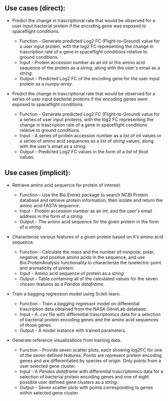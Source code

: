 ## Use cases (direct):
* Predict the change in trascriptional rate that would be observed for a user input bacterial protein if the encoding gene was exposed to spaceflight conditions.
  * Function - Generate predicted Log2 FC (Flight-to-Ground) value for a user input protein, with the log2 FC representing the change in trascription rate of a gene in spaceflight conditions relative to ground conditions.
  * Input - Protein accession number as an *int* or the amino acid sequence of the protein as a *string*, along with the user's email as a *string*.
  * Output - Predicted Log2 FC of the encoding gene for the user input protein as a *numpy array*.

* Predict the change in trascriptional rate that would be observed for a series of user input bacterial proteins if the encoding genes were exposed to spaceflight conditions.
  * Function - Generate predicted Log2 FC (Flight-to-Ground) value for a series of user input proteins, with the log2 FC representing the change in trascription rate of a gene in spaceflight conditions relative to ground conditions.
  * Input - A series of protein accession number as a *list* of *int* values or a series of amino acid sequences as a *list* of *string* values, along with the user's email as a *string*.
  * Output - Predicted Log2 FC values in the form of a *list* of *float* values.

## Use cases (implicit): 
* Retrieve amino acid sequence for protein of interest. 
  * Function - Use the Bio.Entrez package to search NCBI Protein database and retrieve protein information, then isolate and return the amino acid FASTA sequence.
  * Input - Protein accession number as an *int*, and the user's email address in the form of a *string*.
  * Output - The amino acid sequence for the given protein in the form of a *string*.

* Characterize various features of a given protein based on it's amino acid sequence.
  * Function - Calculate the mass and the number of nonpolar, polar, negative, and positive amino acids in the sequence, and use Bio.ProteinAnalysis functionality to characterize the isoelectric point and aromaticity of protein.
  * Input -  Amino acid sequence of protein as a *string*.
  * Output - Table containing all of the calculated values for the seven chosen features as a *Pandas dataframe*. 

* Train a bagging regression model using Scikit-learn.
  * Function - Train a bagging regressor model on differential trascription data obtained from the NASA GeneLab database.
  * Input - A *.csv* file with differential trascriptomics data for a selection of bacterial protein encoding genes and the amino acid sequences of those genes. 
  * Output - A model instance with trained parameters.

* Generate reference visualizations from training data.
  * Function - Provide seven scatter plots, each showing log2FC for one of the seven defined features.  Points are represent protein encoding genes and are differentiated by species of origin.  Only points from a user selected gene cluster.
  * Input - A *Pandas dataframe* with differential trascriptomics data for a selection of bacterial protein encoding genes and one of eight possible user defined gene clusters as a *string*.
  * Output - Seven scatter plots with points corresponding to genes within selected gene cluster.
